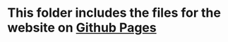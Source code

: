 # This folder includes the files for the website on <a href="https://pages.github.com" target="_blank">Github Pages</a>
